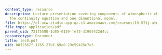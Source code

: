 ```yaml
---
content_type: resource
description: Lecture presentation covering components of atmospheric chemistry models,
  the continuity equation and one dimentional model.
file: https://ol-ocw-studio-app-qa.s3.amazonaws.com/courses/10-571j-atmospheric-physics-and-chemistry-spring-2006/b8f2567f176527bf69a029c59498c7a3_lec9.pdf
file_type: application/pdf
parent_uid: 72175500-1d85-0159-fef3-d1905422d4cc
resourcetype: Document
title: lec9.pdf
uid: b8f2567f-1765-27bf-69a0-29c59498c7a3
---
```

